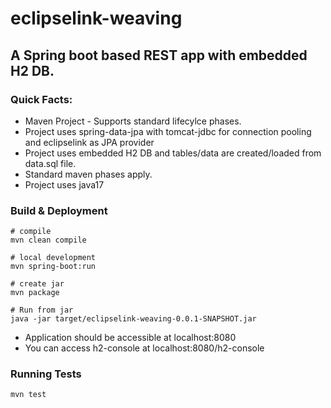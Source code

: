 # eclipselink-weaving

## A Spring boot based REST app with embedded H2 DB.

### Quick Facts:
- Maven Project - Supports standard lifecylce phases.
- Project uses spring-data-jpa with tomcat-jdbc for connection pooling and eclipselink as JPA provider
- Project uses embedded H2 DB and tables/data are created/loaded from data.sql file.
- Standard maven phases apply. 
- Project uses java17

### Build & Deployment
```declarative
# compile 
mvn clean compile

# local development
mvn spring-boot:run

# create jar
mvn package

# Run from jar 
java -jar target/eclipselink-weaving-0.0.1-SNAPSHOT.jar
```

- Application should be accessible at localhost:8080 
- You can access h2-console at localhost:8080/h2-console

### Running Tests
```declarative
mvn test
```


